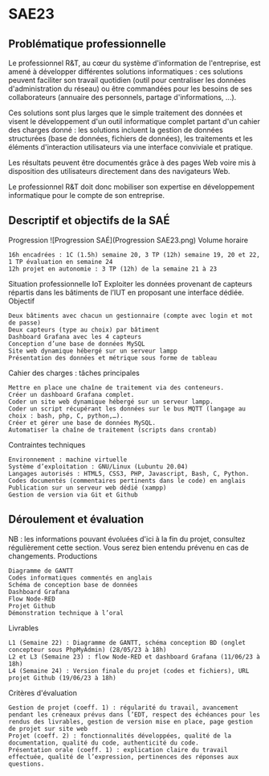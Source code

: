 # SAE23
## Problématique professionnelle

Le professionnel R&T, au cœur du système d'information de l'entreprise, est amené à développer différentes solutions informatiques : ces solutions peuvent faciliter son travail quotidien (outil pour centraliser les données d'administration du réseau) ou être commandées pour les besoins de ses collaborateurs (annuaire des personnels, partage d'informations, ...).

Ces solutions sont plus larges que le simple traitement des données et visent le développement d'un outil informatique complet partant d'un cahier des charges donné : les solutions incluent la gestion de données structurées (base de données, fichiers de données), les traitements et les éléments d'interaction utilisateurs via une interface conviviale et pratique.

Les résultats peuvent être documentés grâce à des pages Web voire mis à disposition des utilisateurs directement dans des navigateurs Web.  

Le professionnel R&T doit donc mobiliser son expertise en développement informatique pour le compte de son entreprise.

## Descriptif et objectifs de la SAÉ
Progression
![Progression SAÉ](Progression SAE23.png)
Volume horaire

    16h encadrées : 1C (1.5h) semaine 20, 3 TP (12h) semaine 19, 20 et 22, 1 TP évaluation en semaine 24
    12h projet en autonomie : 3 TP (12h) de la semaine 21 à 23

Situation professionnelle IoT
Exploiter les données provenant de capteurs répartis dans les bâtiments de l’IUT en proposant une interface dédiée.
Objectif

    Deux bâtiments avec chacun un gestionnaire (compte avec login et mot de passe)
    Deux capteurs (type au choix) par bâtiment
    Dashboard Grafana avec les 4 capteurs
    Conception d’une base de données MySQL
    Site web dynamique hébergé sur un serveur lampp
    Présentation des données et métrique sous forme de tableau

Cahier des charges : tâches principales

    Mettre en place une chaîne de traitement via des conteneurs.
    Créer un dashboard Grafana complet.
    Coder un site web dynamique hébergé sur un serveur lampp.
    Coder un script récupérant les données sur le bus MQTT (langage au choix : bash, php, C, python,…).
    Créer et gérer une base de données MySQL.
    Automatiser la chaîne de traitement (scripts dans crontab)

Contraintes techniques

    Environnement : machine virtuelle
    Système d’exploitation : GNU/Linux (Lubuntu 20.04)
    Langages autorisés : HTML5, CSS3, PHP, Javascript, Bash, C, Python.
    Codes documentés (commentaires pertinents dans le code) en anglais
    Publication sur un serveur web dédié (xampp)
    Gestion de version via Git et Github
   
## Déroulement et évaluation

NB : les informations pouvant évoluées d'ici à la fin du projet, consultez régulièrement cette section. Vous serez bien entendu prévenu en cas de changements.
Productions

    Diagramme de GANTT
    Codes informatiques commentés en anglais
    Schéma de conception base de données 
    Dashboard Grafana
    Flow Node-RED
    Projet Github
    Démonstration technique à l’oral

Livrables

    L1 (Semaine 22) : Diagramme de GANTT, schéma conception BD (onglet concepteur sous PhpMyAdmin) (28/05/23 à 18h)
    L2 et L3 (Semaine 23) : flow Node-RED et dashboard Grafana (11/06/23 à 18h)
    L4 (Semaine 24) : Version finale du projet (codes et fichiers), URL projet Github (19/06/23 à 18h)

Critères d'évaluation

    Gestion de projet (coeff. 1) : régularité du travail, avancement pendant les créneaux prévus dans l’EDT, respect des échéances pour les rendus des livrables, gestion de version mise en place, page gestion de projet sur site web
    Projet (coeff. 2) : fonctionnalités développées, qualité de la documentation, qualité du code, authenticité du code.
    Présentation orale (coeff. 1) : explication claire du travail effectuée, qualité de l’expression, pertinences des réponses aux questions.
